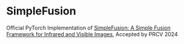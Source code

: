 # SimpleFusion
Official PyTorch Implementation of [SimpleFusion: A Simple Fusion Framework for
Infrared and Visible Images](https://arxiv.org/abs/2), Accepted by PRCV 2024
